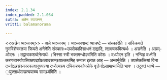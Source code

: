 ```yaml
---
index: 2.1.34
index_padded: 2.1.034
sutra: अन्नेन व्यञ्जनम्‌
vritti: balamanorama

---
```

<<अन्नेन व्यञ्जनम्>> - अन्ने व्यञ्जनम् । व्यञ्जनशब्दं व्याचष्टे — संस्कारेति । संस्क्रियते गुणविशेषवतया क्रियते अनेनेति संस्कारः=उपसेकादिसाधनं दद्यादि, त्दावचकमित्यर्थः । अन्ननेति । अन्नम्-ओदनः । तद्वाचकशब्देनेत्यर्थः ।भिस्सा स्त्री भक्तमन्धोऽन्न॑मिति कोशः । दध्योदन इति । नन्विह दध्नेति करणत्वस्योपसिक्तपदापेक्षत्वादसामथ्र्यात्कथमिह समास इत्यत आह — अन्तर्भूतेति । उपसेकक्रियां विना दध्नोऽन्नसंस्कारकत्वानुपपत्त्या दध्नेत्यस्य दधिकरणकोपसेके वृत्तेर्नाऽसामथ्र्यामिति भावः । तदुक्तं भाष्ये — ॒युक्तार्थसम्प्रत्ययाच्च सामथ्र्य॑मिति । 